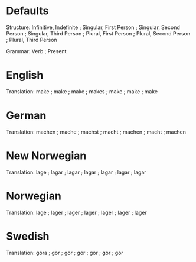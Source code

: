 Defaults
========

Structure: Infinitive, Indefinite ;
           Singular, First Person ; Singular, Second Person ; Singular, Third Person ;
           Plural, First Person   ; Plural, Second Person   ; Plural, Third Person

Grammar:   Verb ; Present



English
=======

Translation: make ;
             make ; make ; makes ;
             make ; make ; make



German
======

Translation: machen ;
             mache  ; machst ; macht  ;
             machen ; macht  ; machen



New Norwegian
=============

Translation: lage  ;
             lagar ; lagar ; lagar ;
             lagar ; lagar ; lagar



Norwegian
=========

Translation: lage  ;
             lager ; lager ; lager ;
             lager ; lager ; lager



Swedish
=======

Translation: göra ;
             gör  ; gör ; gör ;
             gör  ; gör ; gör
